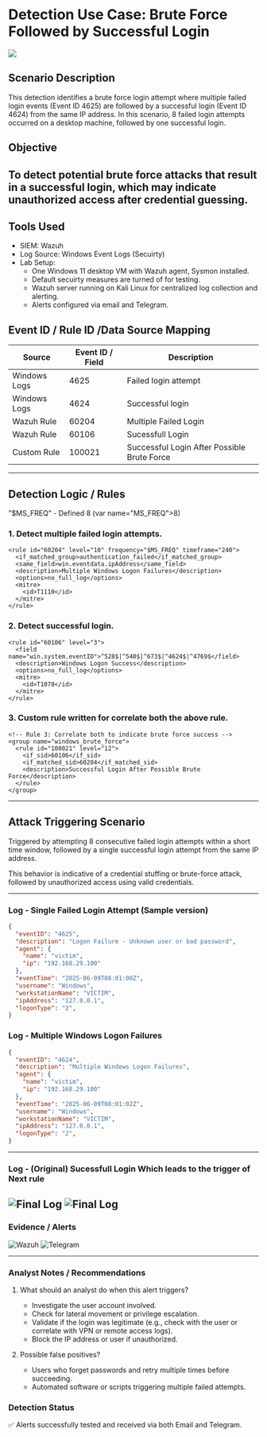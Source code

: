 # Detection Use Case: Brute Force Followed by Successful Login
![](./assets/brute.jpg)
## Scenario Description
This detection identifies a brute force login attempt where multiple failed login events (Event ID 4625) are followed by a successful login (Event ID 4624) from the same IP address. In this scenario, 8 failed login attempts occurred on a desktop machine, followed by one successful login.

## Objective
To detect potential brute force attacks that result in a successful login, which may indicate unauthorized access after credential guessing.
---
## Tools Used
- SIEM: Wazuh
- Log Source: Windows Event Logs (Secuirty)
- Lab Setup: 
  - One Windows 11 desktop VM with Wazuh agent, Sysmon installed.
  - Default secuirty measures are turned of for testing.
  - Wazuh server running on Kali Linux for centralized log collection and alerting.
  - Alerts configured via email and Telegram.
  

## Event ID / Rule ID /Data Source Mapping
| Source        | Event ID / Field | Description                      |
|---------------|------------------|----------------------------------|
| Windows Logs  | 4625             | Failed login attempt             |
| Windows Logs  | 4624             | Successful login                 |
| Wazuh Rule    | 60204            | Multiple Failed Login            |
| Wazuh Rule    | 60106            | Sucessfull Login                 |
| Custom Rule   | 100021           | Successful Login After Possible Brute Force |
---

## Detection Logic / Rules

"$MS_FREQ" - Defined 8 (var name="MS_FREQ">8</var>)

### 1. Detect multiple failed login attempts.
```
<rule id="60204" level="10" frequency="$MS_FREQ" timeframe="240">
  <if_matched_group>authentication_failed</if_matched_group>
  <same_field>win.eventdata.ipAddress</same_field>
  <description>Multiple Windows Logon Failures</description>
  <options>no_full_log</options>
  <mitre>
    <id>T1110</id>
  </mitre>
</rule>
```

### 2. Detect successful login.
```
<rule id="60106" level="3">
  <field name="win.system.eventID">^528$|^540$|^673$|^4624$|^4769$</field>
  <description>Windows Logon Success</description>
  <options>no_full_log</options>
  <mitre>
    <id>T1078</id>
  </mitre>
</rule>
```

### 3. Custom rule written for correlate both the above rule.
```
<!-- Rule 3: Correlate both to indicate brute force success -->
<group name="windows_brute_force">
  <rule id="100021" level="12">
    <if_sid>60106</if_sid>
    <if_matched_sid>60204</if_matched_sid>
    <description>Successful Login After Possible Brute Force</description>
  </rule>
</group>
```
---


## Attack Triggering Scenario

Triggered by attempting 8 consecutive failed login attempts within a short time window, followed by a single successful login attempt from the same IP address.

This behavior is indicative of a credential stuffing or brute-force attack, followed by unauthorized access using valid credentials.

---

### Log - Single Failed Login Attempt (Sample version)
```json
{
  "eventID": "4625",
  "description": "Logon Failure - Unknown user or bad password",
  "agent": {
    "name": "victim",
    "ip": "192.168.29.100"
  },
  "eventTime": "2025-06-09T08:01:00Z",
  "username": "Windows",
  "workstationName": "VICTIM",
  "ipAddress": "127.0.0.1",
  "logonType": "2",
}
```

### Log - Multiple Windows Logon Failures
```json
{
  "eventID": "4624",
  "description": "Multiple Windows Logon Failures",
  "agent": {
    "name": "victim",
    "ip": "192.168.29.100"
  },
  "eventTime": "2025-06-09T08:01:02Z",
  "username": "Windows",
  "workstationName": "VICTIM",
  "ipAddress": "127.0.0.1",
  "logonType": "2",
}
```
---

### Log - (Original) Sucessfull Login Which leads to the trigger of Next rule
![Final Log](./assets/brute_final_log.png)
![Final Log](./assets/brute_final_log1.png)
---
### Evidence / Alerts
![Wazuh](./assets/brute_final_TH.png)
![Telegram](./assets/brute_final_telegram.png)

---

### Analyst Notes / Recommendations
1. What should an analyst do when this alert triggers?
   - Investigate the user account involved.
   - Check for lateral movement or privilege escalation.
   - Validate if the login was legitimate (e.g., check with the user or correlate with VPN or remote access logs).
   - Block the IP address or user if unauthorized.

2. Possible false positives?
   - Users who forget passwords and retry multiple times before succeeding.
   - Automated software or scripts triggering multiple failed attempts.

### Detection Status
✅ Alerts successfully tested and received via both Email and Telegram.





